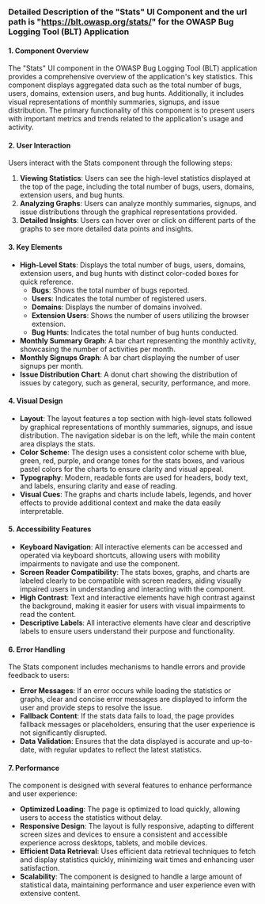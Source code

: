 ### Detailed Description of the "Stats" UI Component and the url path is "https://blt.owasp.org/stats/" for the OWASP Bug Logging Tool (BLT) Application

#### 1. Component Overview
The "Stats" UI component in the OWASP Bug Logging Tool (BLT) application provides a comprehensive overview of the application's key statistics. This component displays aggregated data such as the total number of bugs, users, domains, extension users, and bug hunts. Additionally, it includes visual representations of monthly summaries, signups, and issue distribution. The primary functionality of this component is to present users with important metrics and trends related to the application's usage and activity.

#### 2. User Interaction
Users interact with the Stats component through the following steps:
1. **Viewing Statistics**: Users can see the high-level statistics displayed at the top of the page, including the total number of bugs, users, domains, extension users, and bug hunts.
2. **Analyzing Graphs**: Users can analyze monthly summaries, signups, and issue distributions through the graphical representations provided.
3. **Detailed Insights**: Users can hover over or click on different parts of the graphs to see more detailed data points and insights.

#### 3. Key Elements
- **High-Level Stats**: Displays the total number of bugs, users, domains, extension users, and bug hunts with distinct color-coded boxes for quick reference.
  - **Bugs**: Shows the total number of bugs reported.
  - **Users**: Indicates the total number of registered users.
  - **Domains**: Displays the number of domains involved.
  - **Extension Users**: Shows the number of users utilizing the browser extension.
  - **Bug Hunts**: Indicates the total number of bug hunts conducted.
- **Monthly Summary Graph**: A bar chart representing the monthly activity, showcasing the number of activities per month.
- **Monthly Signups Graph**: A bar chart displaying the number of user signups per month.
- **Issue Distribution Chart**: A donut chart showing the distribution of issues by category, such as general, security, performance, and more.

#### 4. Visual Design
- **Layout**: The layout features a top section with high-level stats followed by graphical representations of monthly summaries, signups, and issue distribution. The navigation sidebar is on the left, while the main content area displays the stats.
- **Color Scheme**: The design uses a consistent color scheme with blue, green, red, purple, and orange tones for the stats boxes, and various pastel colors for the charts to ensure clarity and visual appeal.
- **Typography**: Modern, readable fonts are used for headers, body text, and labels, ensuring clarity and ease of reading.
- **Visual Cues**: The graphs and charts include labels, legends, and hover effects to provide additional context and make the data easily interpretable.

#### 5. Accessibility Features
- **Keyboard Navigation**: All interactive elements can be accessed and operated via keyboard shortcuts, allowing users with mobility impairments to navigate and use the component.
- **Screen Reader Compatibility**: The stats boxes, graphs, and charts are labeled clearly to be compatible with screen readers, aiding visually impaired users in understanding and interacting with the component.
- **High Contrast**: Text and interactive elements have high contrast against the background, making it easier for users with visual impairments to read the content.
- **Descriptive Labels**: All interactive elements have clear and descriptive labels to ensure users understand their purpose and functionality.

#### 6. Error Handling
The Stats component includes mechanisms to handle errors and provide feedback to users:
- **Error Messages**: If an error occurs while loading the statistics or graphs, clear and concise error messages are displayed to inform the user and provide steps to resolve the issue.
- **Fallback Content**: If the stats data fails to load, the page provides fallback messages or placeholders, ensuring that the user experience is not significantly disrupted.
- **Data Validation**: Ensures that the data displayed is accurate and up-to-date, with regular updates to reflect the latest statistics.

#### 7. Performance
The component is designed with several features to enhance performance and user experience:
- **Optimized Loading**: The page is optimized to load quickly, allowing users to access the statistics without delay.
- **Responsive Design**: The layout is fully responsive, adapting to different screen sizes and devices to ensure a consistent and accessible experience across desktops, tablets, and mobile devices.
- **Efficient Data Retrieval**: Uses efficient data retrieval techniques to fetch and display statistics quickly, minimizing wait times and enhancing user satisfaction.
- **Scalability**: The component is designed to handle a large amount of statistical data, maintaining performance and user experience even with extensive content.